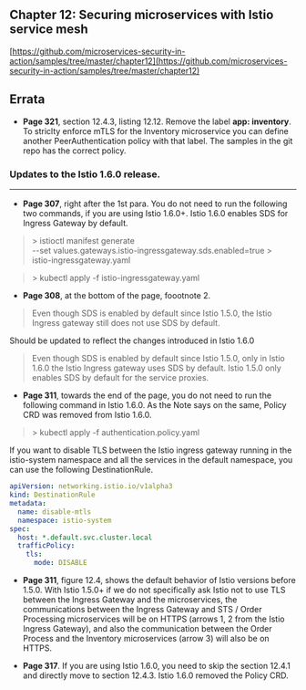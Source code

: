 ## Chapter 12: Securing microservices with Istio service mesh

[https://github.com/microservices-security-in-action/samples/tree/master/chapter12](https://github.com/microservices-security-in-action/samples/tree/master/chapter12)

## Errata

* **Page 321**, section 12.4.3, listing 12.12.  Remove the label **app: inventory**. To striclty enforce mTLS for the Inventory microservice you can define another PeerAuthentication policy with that label. The samples in the git repo has the correct policy.

### Updates to the Istio 1.6.0 release. <hr/>

* **Page 307**, right after the 1st para. You do not need to run the following two commands, if you are using Istio 1.6.0+. Istio 1.6.0 enables SDS for Ingress Gateway by default.

> \> istioctl manifest generate \
--set values.gateways.istio-ingressgateway.sds.enabled=true > \
istio-ingressgateway.yaml

> \> kubectl apply -f istio-ingressgateway.yaml

* **Page 308**, at the bottom of the page, foootnote 2.
> Even though SDS is enabled by default since Istio 1.5.0, the Istio Ingress gateway still does not use SDS by
default.

Should be updated to reflect the changes introduced in Istio 1.6.0

> Even though SDS is enabled by default since Istio 1.5.0, only in Istio 1.6.0 the Istio Ingress gateway uses SDS by
default. Istio 1.5.0 only enables SDS by default for the service proxies.

* **Page 311**, towards the end of the page, you do not need to run the following command in Istio 1.6.0. As the Note says on the same, Policy CRD was removed from Istio 1.6.0.
> \> kubectl apply -f authentication.policy.yaml

If you want to disable TLS between the Istio ingress gateway running in the istio-system namespace and all the services in the default namespace, you can use the following DestinationRule.
```yaml
apiVersion: networking.istio.io/v1alpha3
kind: DestinationRule
metadata:
  name: disable-mtls
  namespace: istio-system
spec:
  host: *.default.svc.cluster.local
  trafficPolicy:
    tls:
      mode: DISABLE
```
* **Page 311**, figure 12.4, shows the  default behavior of Istio versions before 1.5.0. With Istio 1.5.0+ if we do not specifically ask Istio not to use TLS between the Ingress Gateway and the microservices, the communications between the Ingress Gateway and STS / Order Processing microservices will be on HTTPS (arrows 1, 2 from the Istio Ingress Gateway), and also the communication between the Order Process and the Inventory microservices (arrow 3) will also be on HTTPS. 

* **Page 317**. If you are using Istio 1.6.0, you need to skip the section 12.4.1 and directly move to section 12.4.3. Istio 1.6.0 removed the Policy CRD.

